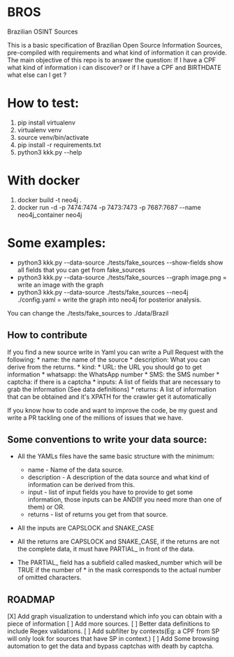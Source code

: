 # BROS
Brazilian OSINT Sources

This is a basic specification of Brazilian Open Source Information Sources, pre-compiled with requirements and what kind of information it can provide.
The main objective of this repo is to answer the question: If I have a CPF what kind of information i can discover? or if I have a CPF and BIRTHDATE what else can I get ?

# How to test:
1. pip install virtualenv
2. virtualenv venv
3. source venv/bin/activate
4. pip install -r requirements.txt
5. python3 kkk.py --help

# With docker
1. docker build -t neo4j .
2. docker run -d -p 7474:7474 -p 7473:7473 -p 7687:7687 --name neo4j_container neo4j

# Some examples:
* python3 kkk.py --data-source ./tests/fake_sources --show-fields show all fields that you can get from fake_sources
* python3 kkk.py --data-source ./tests/fake_sources --graph image.png = write an image with the graph
* python3 kkk.py --data-source ./tests/fake_sources --neo4j ./config.yaml = write the graph into neo4j for posterior analysis.

You can change the ./tests/fake_sources to ./data/Brazil

## How to contribute

If you find a new source write in Yaml you can write a Pull Request with the following:
    * name: the name of the source
    * description: What you can derive from the returns.
    * kind:
        * URL: the URL you should go to get information
        * whatsapp: the WhatsApp number
        * SMS: the SMS number
    * captcha: if there is a captcha
    * inputs: A list of fields that are necessary to grab the information (See data definitions)
    * returns: A list of information that can be obtained and it's XPATH for the crawler get it automatically

If you know how to code and want to improve the code, be my guest and write a PR tackling one of the millions of issues that we have.

## Some conventions to write your data source:

* All the YAMLs files have the same basic structure with the minimum: 
    * name - Name of the data source.
    * description - A description of the data source and what kind of information can be derived from this.
    * input - list of input fields you have to provide to get some information, those inputs can be AND(If you need more than one of them) or OR.
    * returns - list of returns you get from that source.

* All the inputs are CAPSLOCK and SNAKE_CASE
* All the returns are CAPSLOCK and SNAKE_CASE, if the returns are not the complete data, it must have PARTIAL_ in front of the data.
* The PARTIAL_ field has a subfield called masked_number which will be TRUE if the number of * in the mask corresponds to the actual number of omitted characters.


## ROADMAP

[X] Add graph visualization to understand which info you can obtain with a piece of information
[ ] Add more sources.
[ ] Better data definitions to include Regex validations.
[ ] Add subfilter by contexts(Eg: a CPF from SP will only look for sources that have SP in context.)
[ ] Add Some browsing automation to get the data and bypass captchas with death by captcha.